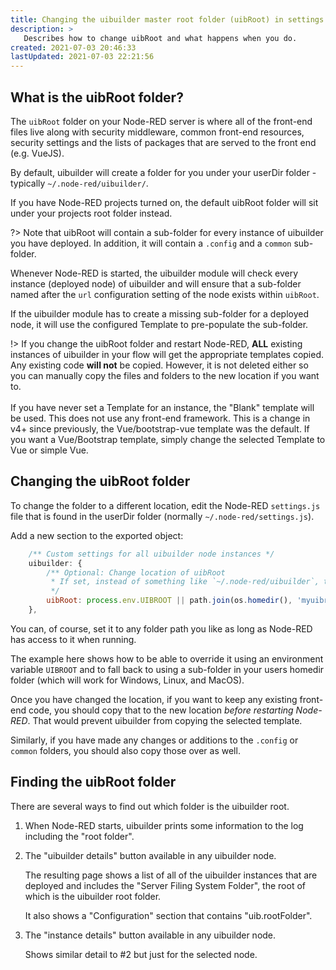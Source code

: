 ```yaml
---
title: Changing the uibuilder master root folder (uibRoot) in settings.js
description: >
   Describes how to change uibRoot and what happens when you do.
created: 2021-07-03 20:46:33
lastUpdated: 2021-07-03 22:21:56
---
```


## What is the uibRoot folder?

The `uibRoot` folder on your Node-RED server is where all of the front-end files live along with security middleware, common front-end resources, security settings and the lists of packages that are served to the front end (e.g. VueJS).

By default, uibuilder will create a folder for you under your userDir folder - typically `~/.node-red/uibuilder/`.

If you have Node-RED projects turned on, the default uibRoot folder will sit under your projects root folder instead.

?> Note that uibRoot will contain a sub-folder for every instance of uibuilder you have deployed. In addition, it will contain a `.config` and a `common` sub-folder.

Whenever Node-RED is started, the uibuilder module will check every instance (deployed node) of uibuilder and will ensure that a sub-folder named after the `url` configuration setting of the node exists within `uibRoot`.

If the uibuilder module has to create a missing sub-folder for a deployed node, it will use the configured Template to pre-populate the sub-folder.

!> If you change the uibRoot folder and restart Node-RED, **ALL** existing instances of uibuilder in your flow will get the appropriate templates copied. Any existing code **will not** be copied. However, it is not deleted either so you can manually copy the files and folders to the new location if you want to. <br><br>If you have never set a Template for an instance, the "Blank" template will be used. This does not use any front-end framework. This is a change in v4+ since previously, the Vue/bootstrap-vue template was the default. If you want a Vue/Bootstrap template, simply change the selected Template to Vue or simple Vue.

## Changing the uibRoot folder

To change the folder to a different location, edit the Node-RED `settings.js` file that is found in the userDir folder (normally `~/.node-red/settings.js`).

Add a new section to the exported object:

```js
    /** Custom settings for all uibuilder node instances */
    uibuilder: {
        /** Optional: Change location of uibRoot
         * If set, instead of something like `~/.node-red/uibuilder`, the uibRoot folder can be anywhere you like.
         */
        uibRoot: process.env.UIBROOT || path.join(os.homedir(), 'myuibroot'),
    },
```

You can, of course, set it to any folder path you like as long as Node-RED has access to it when running.

The example here shows how to be able to override it using an environment variable `UIBROOT` and to fall back to using a sub-folder in your users homedir folder (which will work for Windows, Linux, and MacOS).

Once you have changed the location, if you want to keep any existing front-end code, you should copy that to the new location _before restarting Node-RED_. That would prevent uibuilder from copying the selected template.

Similarly, if you have made any changes or additions to the `.config`  or `common` folders, you should also copy those over as well.

## Finding the uibRoot folder

There are several ways to find out which folder is the uibuilder root.

1. When Node-RED starts, uibuilder prints some information to the log including the "root folder".
2. The "uibuilder details" button available in any uibuilder node.
   
   The resulting page shows a list of all of the uibuilder instances that are deployed and includes the "Server Filing System Folder", the root of which is the uibuilder root folder.

   It also shows a "Configuration" section that contains "uib.rootFolder".

3. The "instance details" button available in any uibuilder node.

   Shows similar detail to #2 but just for the selected node.